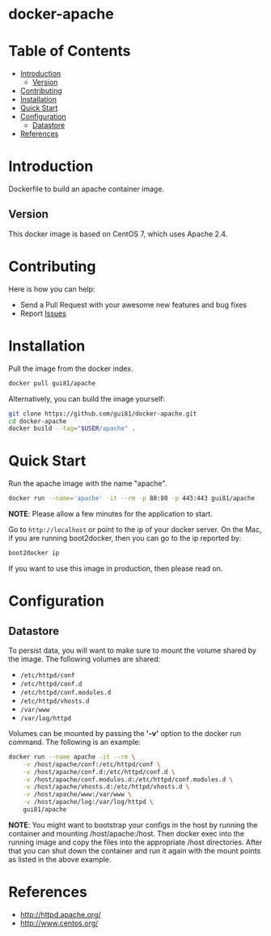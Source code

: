docker-apache
=============

# Table of Contents

- [Introduction](#introduction)
  - [Version](#version)
- [Contributing](#contributing)
- [Installation](#installation)
- [Quick Start](#quick-start)
- [Configuration](#configuration)
  - [Datastore](#datastore)
- [References](#references)

# Introduction
Dockerfile to build an apache container image.

## Version
This docker image is based on CentOS 7, which uses Apache 2.4.

# Contributing
Here is how you can help:
- Send a Pull Request with your awesome new features and bug fixes
- Report [Issues](https://github.com/gui81/docker-apache/issues)

# Installation
Pull the image from the docker index.
```bash
docker pull gui81/apache
```

Alternatively, you can build the image yourself:
```bash
git clone https://github.com/gui81/docker-apache.git
cd docker-apache
docker build --tag="$USER/apache" .
```

# Quick Start
Run the apache image with the name "apache".

```bash
docker run --name='apache' -it --rm -p 80:80 -p 443:443 gui81/apache
```

**NOTE**: Please allow a few minutes for the application to start.

Go to `http://localhost` or point to the ip of your docker server.  On the
Mac, if you are running boot2docker, then you can go to the ip reported by:

```bash
boot2docker ip
```

If you want to use this image in production, then please read on.

# Configuration
## Datastore
To persist data, you will want to make sure to mount the volume shared by the
image.  The following volumes are shared:
* `/etc/httpd/conf`
* `/etc/httpd/conf.d`
* `/etc/httpd/conf.modules.d`
* `/etc/httpd/vhosts.d`
* `/var/www`
* `/var/log/httpd`

Volumes can be mounted by passing the **'-v'** option to the docker run command.
The following is an example:
```bash
docker run --name apache -it --rm \
    -v /host/apache/conf:/etc/httpd/conf \
    -v /host/apache/conf.d:/etc/httpd/conf.d \
    -v /host/apache/conf.modules.d:/etc/httpd/conf.modules.d \
    -v /host/apache/vhosts.d:/etc/httpd/vhosts.d \
    -v /host/apache/www:/var/www \
    -v /host/apache/log:/var/log/httpd \
    gui81/apache
```

**NOTE**: You might want to bootstrap your configs in the host by running the
container and mounting /host/apache:/host.  Then docker exec into the running
image and copy the files into the appropriate /host directories.  After that
you can shut down the container and run it again with the mount points as listed
in the above example.

# References
* http://httpd.apache.org/
* http://www.centos.org/
